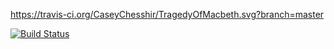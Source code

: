 https://travis-ci.org/CaseyChesshir/TragedyOfMacbeth.svg?branch=master

[![Build Status](https://travis-ci.org/CaseyChesshir/TragedyOfMacbeth.png)](https://travis-ci.org/CaseyChesshir/TragedyOfMacbeth)
